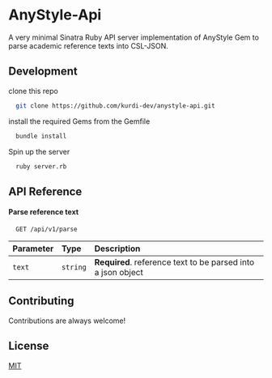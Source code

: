 # AnyStyle-Api

A very minimal Sinatra Ruby API server implementation of AnyStyle Gem to parse
academic reference texts into CSL-JSON.

## Development

clone this repo

```bash
  git clone https://github.com/kurdi-dev/anystyle-api.git
```

install the required Gems from the Gemfile

```bash
  bundle install
```

Spin up the server

```bash
  ruby server.rb
```

## API Reference

#### Parse reference text

```http
  GET /api/v1/parse
```

| Parameter | Type     | Description                                                  |
| :-------- | :------- | :----------------------------------------------------------- |
| `text`    | `string` | **Required**. reference text to be parsed into a json object |

## Contributing

Contributions are always welcome!

## License

[MIT](https://choosealicense.com/licenses/mit/)
